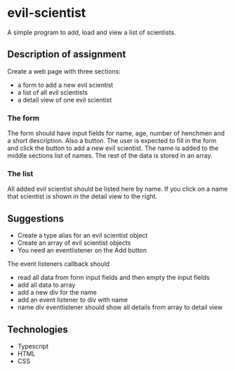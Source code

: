 # evil-scientist
A simple program to add, load and view a list of scientists.

## Description of assignment
Create a web page with three sections:

* a form to add a new evil scientist
* a list of all evil scientists
* a detail view of one evil scientist

### The form
The form should have input fields for name, age, number of henchmen and a short description. Also a button. The user is expected to fill in the form and click the button to add a new evil scientist. The name is added to the middle sections list of names. The rest of the data is stored in an array.

### The list
All added evil scientist should be listed here by name. If you click on a name that scientist is shown in the detail view to the right.

## Suggestions
* Create a type alias for an evil scientist object
* Create an array of evil scientist objects
* You need an eventlistener on the Add button

The event listeners callback should
*   read all data from form input fields and then empty the input fields
*   add all data to array
*   add a new div for the name
*   add an event listener to div with name
*   name div eventlistener should show all details from array to detail view

## Technologies
* Typescript
* HTML
* CSS
